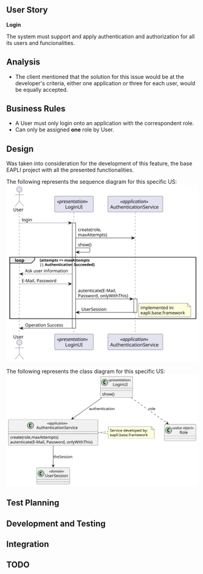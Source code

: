 ## User Story

**Login**

The system must support and apply authentication and authorization for all its users and funcionalities.

## Analysis

- The client mentioned that the solution for this issue would be at the developer's criteria,
  either one application or three for each user, would be equally accepted.

## Business Rules

- A User must only login onto an application with the correspondent role.
- Can only be assigned **one** role by User.

## Design

Was taken into consideration for the development of this feature, the base EAPLI project with
all the presented functionalities.

The following represents the sequence diagram for this specific US:
![sd](loginSD.svg)

The following represents the class diagram for this specific US:
![cd](loginCD.svg)

## Test Planning

## Development and Testing

## Integration

## TODO
